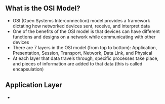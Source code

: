 ## What is the OSI Model?
* OSI (Open Systems Interconnection) model provides a framework dictating how networked devices sent, receive, and interpret data
* One of the benefits of the OSI model is that devices can have different functions and designs on a network while communicating with other devices
* There are 7 layers in the OSI model (from top to bottom): Application, Presentation, Session, Transport, Network, Data Link, and Physical
* At each layer that data travels through, specific processes take place, and pieces of information are added to that data (this is called encapsulation)

## Application Layer
* 
